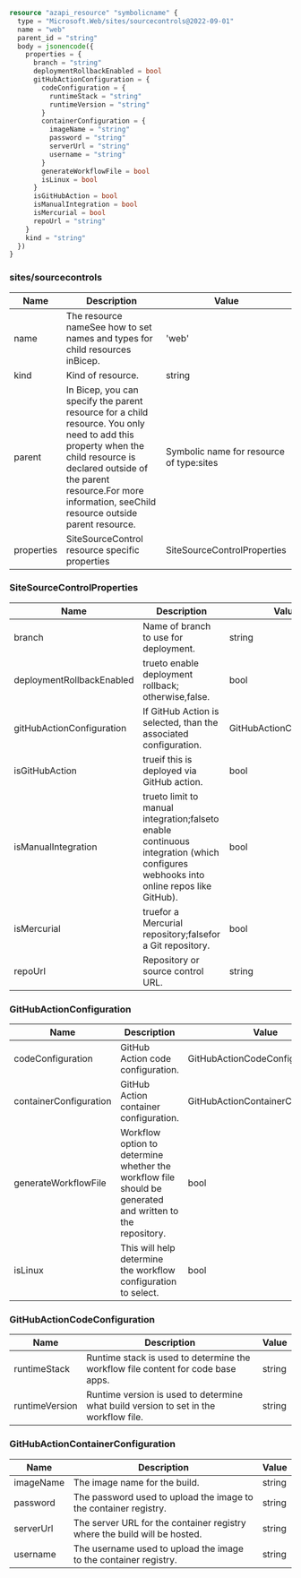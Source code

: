 ```terraform
resource "azapi_resource" "symbolicname" {
  type = "Microsoft.Web/sites/sourcecontrols@2022-09-01"
  name = "web"
  parent_id = "string"
  body = jsonencode({
    properties = {
      branch = "string"
      deploymentRollbackEnabled = bool
      gitHubActionConfiguration = {
        codeConfiguration = {
          runtimeStack = "string"
          runtimeVersion = "string"
        }
        containerConfiguration = {
          imageName = "string"
          password = "string"
          serverUrl = "string"
          username = "string"
        }
        generateWorkflowFile = bool
        isLinux = bool
      }
      isGitHubAction = bool
      isManualIntegration = bool
      isMercurial = bool
      repoUrl = "string"
    }
    kind = "string"
  })
}

```

### sites/sourcecontrols

| Name | Description | Value |
|-|-|-|
| name | The resource nameSee how to set names and types for child resources inBicep. | 'web' |
| kind | Kind of resource. | string |
| parent | In Bicep, you can specify the parent resource for a child resource. You only need to add this property when the child resource is declared outside of the parent resource.For more information, seeChild resource outside parent resource. | Symbolic name for resource of type:sites |
| properties | SiteSourceControl resource specific properties | SiteSourceControlProperties |


### SiteSourceControlProperties

| Name | Description | Value |
|-|-|-|
| branch | Name of branch to use for deployment. | string |
| deploymentRollbackEnabled | trueto enable deployment rollback; otherwise,false. | bool |
| gitHubActionConfiguration | If GitHub Action is selected, than the associated configuration. | GitHubActionConfiguration |
| isGitHubAction | trueif this is deployed via GitHub action. | bool |
| isManualIntegration | trueto limit to manual integration;falseto enable continuous integration (which configures webhooks into online repos like GitHub). | bool |
| isMercurial | truefor a Mercurial repository;falsefor a Git repository. | bool |
| repoUrl | Repository or source control URL. | string |


### GitHubActionConfiguration

| Name | Description | Value |
|-|-|-|
| codeConfiguration | GitHub Action code configuration. | GitHubActionCodeConfiguration |
| containerConfiguration | GitHub Action container configuration. | GitHubActionContainerConfiguration |
| generateWorkflowFile | Workflow option to determine whether the workflow file should be generated and written to the repository. | bool |
| isLinux | This will help determine the workflow configuration to select. | bool |


### GitHubActionCodeConfiguration

| Name | Description | Value |
|-|-|-|
| runtimeStack | Runtime stack is used to determine the workflow file content for code base apps. | string |
| runtimeVersion | Runtime version is used to determine what build version to set in the workflow file. | string |


### GitHubActionContainerConfiguration

| Name | Description | Value |
|-|-|-|
| imageName | The image name for the build. | string |
| password | The password used to upload the image to the container registry. | string |
| serverUrl | The server URL for the container registry where the build will be hosted. | string |
| username | The username used to upload the image to the container registry. | string |


